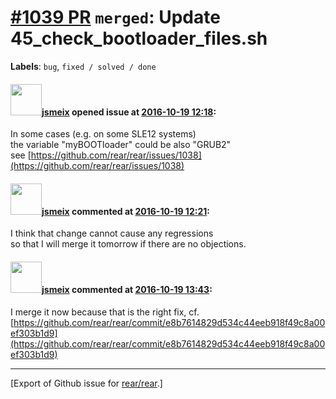 [\#1039 PR](https://github.com/rear/rear/pull/1039) `merged`: Update 45\_check\_bootloader\_files.sh
====================================================================================================

**Labels**: `bug`, `fixed / solved / done`

#### <img src="https://avatars.githubusercontent.com/u/1788608?u=925fc54e2ce01551392622446ece427f51e2f0ce&v=4" width="50">[jsmeix](https://github.com/jsmeix) opened issue at [2016-10-19 12:18](https://github.com/rear/rear/pull/1039):

In some cases (e.g. on some SLE12 systems)  
the variable "myBOOTloader" could be also "GRUB2"  
see
[https://github.com/rear/rear/issues/1038](https://github.com/rear/rear/issues/1038)

#### <img src="https://avatars.githubusercontent.com/u/1788608?u=925fc54e2ce01551392622446ece427f51e2f0ce&v=4" width="50">[jsmeix](https://github.com/jsmeix) commented at [2016-10-19 12:21](https://github.com/rear/rear/pull/1039#issuecomment-254796246):

I think that change cannot cause any regressions  
so that I will merge it tomorrow if there are no objections.

#### <img src="https://avatars.githubusercontent.com/u/1788608?u=925fc54e2ce01551392622446ece427f51e2f0ce&v=4" width="50">[jsmeix](https://github.com/jsmeix) commented at [2016-10-19 13:43](https://github.com/rear/rear/pull/1039#issuecomment-254816199):

I merge it now because that is the right fix, cf.  
[https://github.com/rear/rear/commit/e8b7614829d534c44eeb918f49c8a00ef303b1d9](https://github.com/rear/rear/commit/e8b7614829d534c44eeb918f49c8a00ef303b1d9)

------------------------------------------------------------------------

\[Export of Github issue for
[rear/rear](https://github.com/rear/rear).\]
